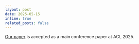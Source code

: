 ```yaml
---
layout: post
date: 2025-05-15
inline: true
related_posts: false
---
```


[Our paper](https://arxiv.org/abs/2506.00958) is accepted as a main conference paper at ACL 2025.